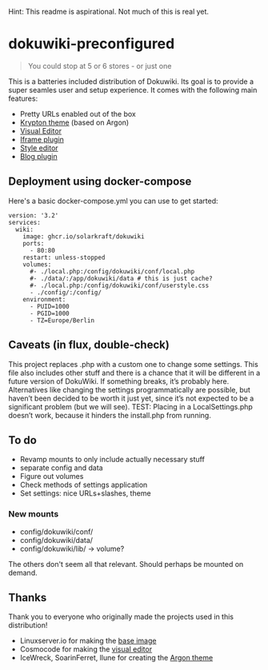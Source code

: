Hint: This readme is aspirational. Not much of this is real yet. 

# dokuwiki-preconfigured

> You could stop at 5 or 6 stores - or just  one

This is a batteries included distribution of Dokuwiki. Its goal is to provide a super seamles user and setup experience. It comes with the following main features:

- Pretty URLs enabled out of the box
- [Krypton theme](https://github.com/FabLab-Luenen/dokuwiki-krypton) (based on Argon)
- [Visual Editor](https://github.com/FabLab-Luenen/dokuwiki-visual-editor)
- [Iframe plugin](http://www.dokuwiki.org/plugin:iframe)
- [Style editor](https://www.dokuwiki.org/plugin:styling)
- [Blog plugin](https://www.dokuwiki.org/plugin:blog)

## Deployment using docker-compose

Here's a basic docker-compose.yml you can use to get started:

```
version: '3.2'
services:
  wiki:
    image: ghcr.io/solarkraft/dokuwiki
    ports:
      - 80:80
    restart: unless-stopped
    volumes:
      #- ./local.php:/config/dokuwiki/conf/local.php
      #- ./data/:/app/dokuwiki/data # this is just cache?
      #- ./local.php:/config/dokuwiki/conf/userstyle.css
      - ./config/:/config/
    environment:
      - PUID=1000
      - PGID=1000
      - TZ=Europe/Berlin
```

## Caveats (in flux, double-check)

This project replaces <abcd>.php with a custom one to change some settings. This file also includes other stuff and there is a chance that it will be different in a future version of DokuWiki. If something breaks, it’s probably here. 
Alternatives like changing the settings programmatically are possible, but haven’t been decided to be worth it just yet, since it’s not expected to be a significant problem (but we will see).
TEST: Placing in a LocalSettings.php doesn’t work, because it hinders the install.php from running. 

## To do

- Revamp mounts to only include actually necessary stuff
- separate config and data
- Figure out volumes
- Check methods of settings application 
- Set settings: nice URLs+slashes, theme

### New mounts

- config/dokuwiki/conf/
- config/dokuwiki/data/
- config/dokuwiki/lib/ -> volume?

The others don't seem all that relevant. Should perhaps be mounted on demand. 

## Thanks

Thank you to everyone who originally made the projects used in this distribution!

- Linuxserver.io for making the [base image](https://github.com/linuxserver/docker-dokuwiki)
- Cosmocode for making the [visual editor](https://github.com/cosmocode/dokuwiki-plugin-prosemirror)
- IceWreck, SoarinFerret, llune for creating the [Argon theme](https://github.com/IceWreck/Argon-Dokuwiki-Template)
